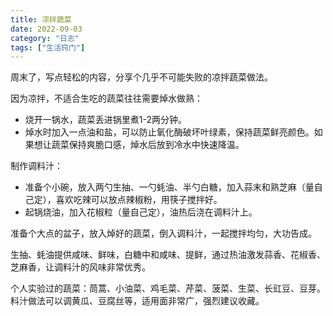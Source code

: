 ```yaml
---
title: 凉拌蔬菜
date: 2022-09-03
category: "日志"
tags: ["生活窍门"]
---
```


周末了，写点轻松的内容，分享个几乎不可能失败的凉拌蔬菜做法。

因为凉拌，不适合生吃的蔬菜往往需要焯水做熟：
- 烧开一锅水，蔬菜丢进锅里煮1-2两分钟。
- 焯水时加入一点油和盐，可以防止氧化酶破坏叶绿素，保持蔬菜鲜亮颜色。如果想让蔬菜保持爽脆口感，焯水后放到冷水中快速降温。

制作调料汁：
- 准备个小碗，放入两勺生抽、一勺蚝油、半勺白糖，加入蒜末和熟芝麻（量自己定），喜欢吃辣可以放点辣椒粉，用筷子搅拌好。
- 起锅烧油，加入花椒粒（量自己定），油热后浇在调料汁上。

准备个大点的盆子，放入焯好的蔬菜，倒入调料汁，一起搅拌均匀，大功告成。

生抽、蚝油提供咸味、鲜味，白糖中和咸味、提鲜，通过热油激发蒜香、花椒香、芝麻香，让调料汁的风味非常优秀。

个人实验过的蔬菜：茼蒿、小油菜、鸡毛菜、芹菜、菠菜、生菜、长豇豆、豆芽。
料汁做法可以调黄瓜、豆腐丝等，适用面非常广，强烈建议收藏。



